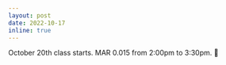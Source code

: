 ```yaml
---
layout: post
date: 2022-10-17 
inline: true
---
```


October 20th class starts. 
MAR 0.015 from 2:00pm to 3:30pm. :robot: